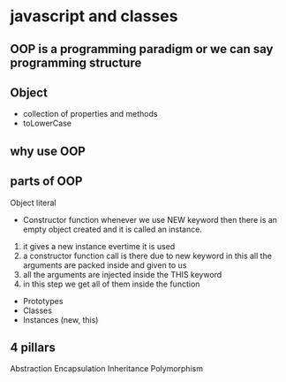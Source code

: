 # javascript and classes

## OOP is a programming paradigm or we can say programming structure

## Object
- collection of properties and methods
- toLowerCase

## why use OOP

## parts of OOP
Object literal 

- Constructor function
whenever we use NEW keyword then there is an empty object created and it is called an instance.
1. it gives a new instance evertime it is used
2. a constructor function call is there due to new keyword
in this all the arguments are packed inside and given to us
3. all the arguments are injected inside the THIS keyword
4. in this step we get all of them inside the function

- Prototypes
- Classes
- Instances (new, this)


## 4 pillars
Abstraction
Encapsulation
Inheritance
Polymorphism